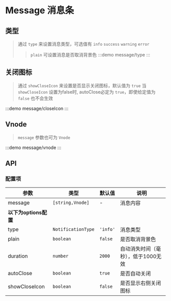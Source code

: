 # Message 消息条

## 类型

> 通过 `type` 来设置消息类型，可选值有 `info` `success` `warning` `error`
>
> > `plain` 可设置消息是否取消背景色
> > :::demo message/type
> > :::

## 关闭图标

> 通过 `showCloseIcon` 来设置是否显示关闭图标，默认值为 `true`
> 当 `showCloseIcon` 设置为false时, autoClose必定为 `true`，即使给定值为 `false` 也不会生效

:::demo message/closeIcon
:::

## Vnode

> `message` 参数也可为 `Vnode`

:::demo message/vnode
:::

## API

### 配置项

| 参数                  | 类型               | 默认值   | 说明                               |
| --------------------- | ------------------ | -------- | ---------------------------------- |
| message               | `[string,Vnode]`   | -        | 消息内容                           |
| **以下为options配置** |                    |          |                                    |
| type                  | `NotificationType` | `'info'` | 消息类型                           |
| plain                 | `boolean`          | `false`  | 是否取消背景色                     |
| duration              | `number`           | `2000`   | 自动消失时间（毫秒），低于1000无效 |
| autoClose             | `boolean`          | `true`   | 是否自动关闭                       |
| showCloseIcon         | `boolean`          | `false`  | 是否显示右侧关闭图标               |
